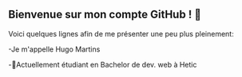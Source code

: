 ## Bienvenue sur mon compte GitHub ! 👋

Voici quelques lignes afin de me présenter une peu plus pleinement:

  -Je m'appelle Hugo Martins
  
  -:school:Actuellement étudiant en Bachelor de dev. web à Hetic

